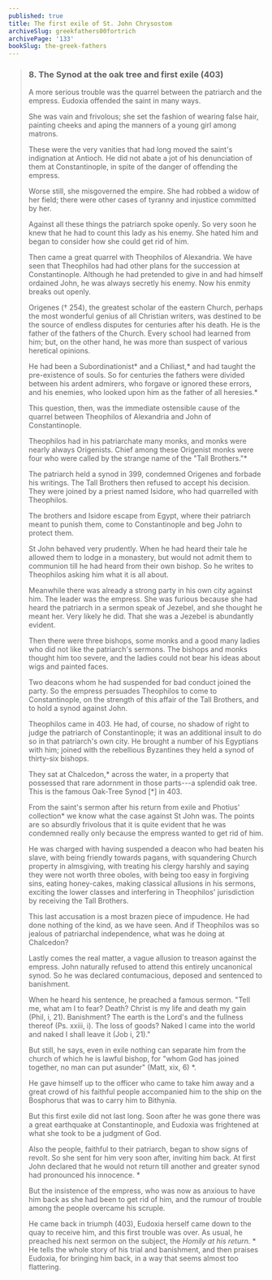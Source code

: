 ```yaml
---
published: true
title: The first exile of St. John Chrysostom
archiveSlug: greekfathers00fortrich
archivePage: '133'
bookSlug: the-greek-fathers
---
```


> ### 8\. The Synod at the oak tree and first exile (403)
>
> A more serious trouble was the quarrel between the patriarch and the empress. Eudoxia offended the saint in many ways.
>
> She was vain and frivolous; she set the fashion of wearing false hair, painting cheeks and aping the manners of a young girl among matrons.
>
> These were the very vanities that had long moved the saint's indignation at Antioch. He did not abate a jot of his denunciation of them at Constantinople, in spite of the danger of offending the empress.
>
> Worse still, she misgoverned the empire. She had robbed a widow of her field; there were other cases of tyranny and injustice committed by her.
>
> Against all these things the patriarch spoke openly. So very soon he knew that he had to count this lady as his enemy. She hated him and began to consider how she could get rid of him.
>
> Then came a great quarrel with Theophilos of Alexandria. We have seen that Theophilos had had other plans for the succession at Constantinople. Although he had pretended to give in and had himself ordained John, he was always secretly his enemy. Now his enmity breaks out openly.
>
> Origenes († 254), the greatest scholar of the eastern Church, perhaps the most wonderful genius of all Christian writers, was destined to be the source of endless disputes for centuries after his death. He is the father of the fathers of the Church. Every school had learned from him; but, on the other hand, he was more than suspect of various heretical opinions.
>
> He had been a Subordinationist\* and a Chiliast,\* and had taught the pre-existence of souls. So for centuries the fathers were divided between his ardent admirers, who forgave or ignored these errors, and his enemies, who looked upon him as the father of all heresies.\*
>
> This question, then, was the immediate ostensible cause of the quarrel between Theophilos of Alexandria and John of Constantinople.
>
> Theophilos had in his patriarchate many monks, and monks were nearly always Origenists. Chief among these Origenist monks were four who were called by the strange name of the "Tall Brothers."\*
>
> The patriarch held a synod in 399, condemned Origenes and forbade his writings. The Tall Brothers then refused to accept his decision. They were joined by a priest named Isidore, who had quarrelled with Theophilos.
>
> The brothers and Isidore escape from Egypt, where their patriarch meant to punish them, come to Constantinople and beg John to protect them.
>
> St John behaved very prudently. When he had heard their tale he allowed them to lodge in a monastery, but would not admit them to communion till he had heard from their own bishop. So he writes to Theophilos asking him what it is all about.
>
> Meanwhile there was already a strong party in his own city against him. The leader was the empress. She was furious because she had heard the patriarch in a sermon speak of Jezebel, and she thought he meant her. Very likely he did. That she was a Jezebel is abundantly evident.
>
> Then there were three bishops, some monks and a good many ladies who did not like the patriarch's sermons. The bishops and monks thought him too severe, and the ladies could not bear his ideas about wigs and painted faces.
>
> Two deacons whom he had suspended for bad conduct joined the party. So the empress persuades Theophilos to come to Constantinople, on the strength of this affair of the Tall Brothers, and to hold a synod against John.
>
> Theophilos came in 403. He had, of course, no shadow of right to judge the patriarch of Constantinople; it was an additional insult to do so in that patriarch's own city. He brought a number of his Egyptians with him; joined with the rebellious Byzantines they held a synod of thirty-six bishops.
>
> They sat at Chalcedon,\* across the water, in a property that possessed that rare adornment in those parts---a splendid oak tree. This is the famous Oak-Tree Synod [\*] in 403.
>
> From the saint's sermon after his return from exile and Photius' collection\* we know what the case against St John was. The points are so absurdly frivolous that it is quite evident that he was condemned really only because the empress wanted to get rid of him.
>
> He was charged with having suspended a deacon who had beaten his slave, with being friendly towards pagans, with squandering Church property in almsgiving, with treating his clergy harshly and saying they were not worth three oboles, with being too easy in forgiving sins, eating honey-cakes, making classical allusions in his sermons, exciting the lower classes and interfering in Theophilos' jurisdiction by receiving the Tall Brothers.
>
> This last accusation is a most brazen piece of impudence. He had done nothing of the kind, as we have seen. And if Theophilos was so jealous of patriarchal independence, what was he doing at Chalcedon?
>
> Lastly comes the real matter, a vague allusion to treason against the empress. John naturally refused to attend this entirely uncanonical synod. So he was declared contumacious, deposed and sentenced to banishment.
>
> When he heard his sentence, he preached a famous sermon. "Tell me, what am I to fear? Death? Christ is my life and death my gain (Phil, i, 21). Banishment? The earth is the Lord's and the fullness thereof (Ps. xxiii, i). The loss of goods? Naked I came into the world and naked I shall leave it (Job i, 21)."
>
> But still, he says, even in exile nothing can separate him from the church of which he is lawful bishop, for "whom God has joined together, no man can put asunder" (Matt, xix, 6) \*.
>
> He gave himself up to the officer who came to take him away and a great crowd of his faithful people accompanied him to the ship on the Bosphorus that was to carry him to Bithynia.
>
> But this first exile did not last long. Soon after he was gone there was a great earthquake at Constantinople, and Eudoxia was frightened at what she took to be a judgment of God.
>
> Also the people, faithful to their patriarch, began to show signs of revolt. So she sent for him very soon after, inviting him back. At first John declared that he would not return till another and greater synod had pronounced his innocence. \*
>
> But the insistence of the empress, who was now as anxious to have him back as she had been to get rid of him, and the rumour of trouble among the people overcame his scruple.
>
> He came back in triumph (403), Eudoxia herself came down to the quay to receive him, and this first trouble was over. As usual, he preached his next sermon on the subject, the *Homily at his return.* \* He tells the whole story of his trial and banishment, and then praises Eudoxia, for bringing him back, in a way that seems almost too flattering.
